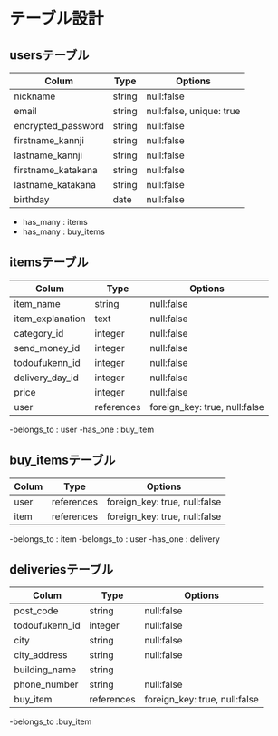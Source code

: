 # テーブル設計

## usersテーブル
| Colum             | Type         | Options        |
|-------------------|--------------|----------------|
| nickname          | string       | null:false     | ニックネーム
| email             | string       | null:false, unique: true  | メルアド
| encrypted_password| string       | null:false     | パスワード
| firstname_kannji  | string       | null:false     | 苗字 漢字
| lastname_kannji   | string       | null:false     | 名前 漢字
| firstname_katakana| string       | null:false     | 苗字 カタカナ
| lastname_katakana | string       | null:false     | 名前 カタカナ
| birthday          | date         | null:false     | 誕生日
- has_many : items
- has_many : buy_items

## itemsテーブル
| Colum             | Type         | Options        |
|-------------------|--------------|----------------|
| item_name         | string       | null:false     | 商品名
| item_explanation  | text         | null:false     | 商品説明
| category_id       | integer      | null:false     | カテゴリー
| send_money_id     | integer      | null:false     | 送料
| todoufukenn_id    | integer      | null:false     | 配送元（都道府県）
| delivery_day_id   | integer      | null:false     | 配送日数
| price             | integer      | null:false     | 価格
| user              | references   |foreign_key: true, null:false     |
-belongs_to : user
-has_one : buy_item


## buy_itemsテーブル

| Colum             | Type       | Options                           |
|-------------------|------------|-----------------------------------|
| user              | references | foreign_key: true, null:false     |
| item              | references | foreign_key: true, null:false     |

-belongs_to : item
-belongs_to : user
-has_one : delivery

## deliveriesテーブル
| Colum             | Type         | Options        |
|-------------------|--------------|----------------|
| post_code         | string       | null:false     | 郵便番号
| todoufukenn_id    | integer      | null:false     | 都道府県
| city              | string       | null:false     | 市町村
| city_address      | string       | null:false     | 番地
| building_name     | string       |                | 建物名
| phone_number      | string       | null:false     | 電話番号
| buy_item          | references   | foreign_key: true, null:false    |
-belongs_to :buy_item
